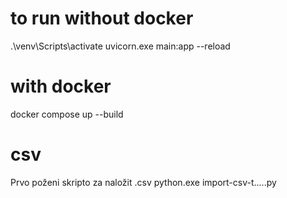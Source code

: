 # to run without docker

.\venv\Scripts\activate
uvicorn.exe main:app --reload

# with docker

docker compose up --build

# csv

Prvo poženi skripto za naložit .csv
python.exe import-csv-t.....py
